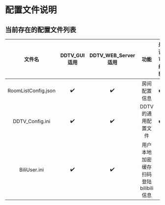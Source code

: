 # 配置文件说明

## 当前存在的配置文件列表
|文件名|DDTV_GUI适用|DDTV_WEB_Server适用|功能|是否可编辑|
|:--:|:--:|:--:|:--:|:--:|
|RoomListConfig.json|✔️|✔️|房间配置信息|✔️|
|DDTV_Config.ini|✔️|✔️|DDTV的通用配置文件|✔️|
|BiliUser.ini|✔️|✔️|用户本地加密缓存扫码登陆bilibili信息||
